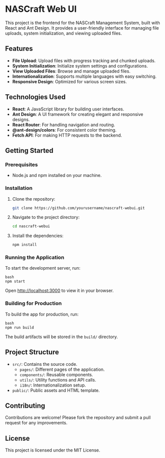 # NASCraft Web UI

This project is the frontend for the NASCraft Management System, built with React and Ant Design. It provides a user-friendly interface for managing file uploads, system initialization, and viewing uploaded files.

## Features

- **File Upload**: Upload files with progress tracking and chunked uploads.
- **System Initialization**: Initialize system settings and configurations.
- **View Uploaded Files**: Browse and manage uploaded files.
- **Internationalization**: Supports multiple languages with easy switching.
- **Responsive Design**: Optimized for various screen sizes.

## Technologies Used

- **React**: A JavaScript library for building user interfaces.
- **Ant Design**: A UI framework for creating elegant and responsive designs.
- **React Router**: For handling navigation and routing.
- **@ant-design/colors**: For consistent color theming.
- **Fetch API**: For making HTTP requests to the backend.

## Getting Started

### Prerequisites

- Node.js and npm installed on your machine.

### Installation

1. Clone the repository:
   ```bash
   git clone https://github.com/yourusername/nascraft-webui.git
   ```
2. Navigate to the project directory:
   ```bash
   cd nascraft-webui
   ```
3. Install the dependencies:
   ```bash
   npm install
   ```

### Running the Application

To start the development server, run:

```
bash
npm start
```
Open [http://localhost:3000](http://localhost:3000) to view it in your browser.

### Building for Production

To build the app for production, run:
```
bash
npm run build
```
The build artifacts will be stored in the `build/` directory.

## Project Structure

- `src/`: Contains the source code.
  - `pages/`: Different pages of the application.
  - `components/`: Reusable components.
  - `utils/`: Utility functions and API calls.
  - `i18n/`: Internationalization setup.
- `public/`: Public assets and HTML template.

## Contributing

Contributions are welcome! Please fork the repository and submit a pull request for any improvements.

## License

This project is licensed under the MIT License.